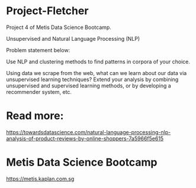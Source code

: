 ﻿# Project-Fletcher

Project 4 of Metis Data Science Bootcamp.

Unsupervised and Natural Language Processing (NLP)

Problem statement below:

Use NLP and clustering methods to find patterns in corpora of your choice.

Using data we scrape from the web, what can we learn about our data via unsupervised learning techniques? 
Extend your analysis by combining unsupervised and supervised learning methods, or by developing a recommender system, etc.

# Read more:
https://towardsdatascience.com/natural-language-processing-nlp-analysis-of-product-reviews-by-online-shoppers-7a5966f5e615

# Metis Data Science Bootcamp
https://metis.kaplan.com.sg
